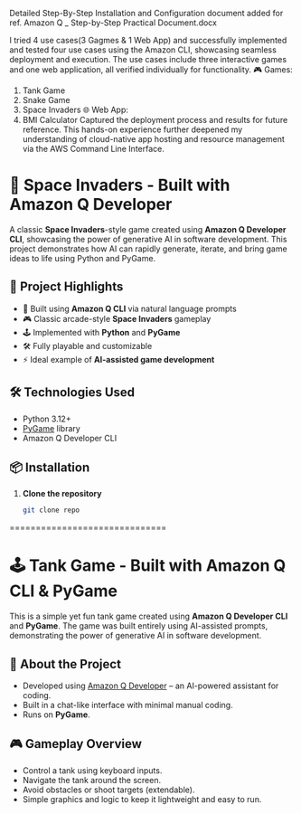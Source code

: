 
Detailed Step-By-Step Installation and Configuration document added for ref. Amazon Q _ Step-by-Step  Practical Document.docx

I tried 4 use cases(3 Gagmes & 1 Web App) and successfully implemented and tested four use cases using the Amazon CLI, showcasing seamless deployment and execution. The use cases include three interactive games and one web application, all verified individually for functionality.
🎮 Games:
1.	Tank Game
2.	Snake Game
3.	Space Invaders
🌐 Web App:
1.	BMI Calculator
Captured the deployment process and results for future reference. This hands-on experience further deepened my understanding of cloud-native app hosting and resource management via the AWS Command Line Interface.

# 👾 Space Invaders - Built with Amazon Q Developer

A classic **Space Invaders**-style game created using **Amazon Q Developer CLI**, showcasing the power of generative AI in software development. This project demonstrates how AI can rapidly generate, iterate, and bring game ideas to life using Python and PyGame.

## 🚀 Project Highlights

- 🧠 Built using **Amazon Q CLI** via natural language prompts
- 🎮 Classic arcade-style **Space Invaders** gameplay
- 🕹️ Implemented with **Python** and **PyGame**
- 🛠️ Fully playable and customizable
- ⚡ Ideal example of **AI-assisted game development**

## 🛠️ Technologies Used

- Python 3.12+
- [PyGame](https://www.pygame.org/) library
- Amazon Q Developer CLI

## 📦 Installation

1. **Clone the repository**  
   ```bash
   git clone repo


==============================

# 🕹️ Tank Game - Built with Amazon Q CLI & PyGame

This is a simple yet fun tank game created using **Amazon Q Developer CLI** and **PyGame**. The game was built entirely using AI-assisted prompts, demonstrating the power of generative AI in software development.

## 🚀 About the Project

- Developed using [Amazon Q Developer](https://aws.amazon.com/q/) – an AI-powered assistant for coding.
- Built in a chat-like interface with minimal manual coding.
- Runs on **PyGame**.

## 🎮 Gameplay Overview

- Control a tank using keyboard inputs.
- Navigate the tank around the screen.
- Avoid obstacles or shoot targets (extendable).
- Simple graphics and logic to keep it lightweight and easy to run.
